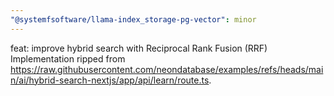 ```yaml
---
"@systemfsoftware/llama-index_storage-pg-vector": minor
---
```


feat: improve hybrid search with Reciprocal Rank Fusion (RRF)
Implementation ripped from https://raw.githubusercontent.com/neondatabase/examples/refs/heads/main/ai/hybrid-search-nextjs/app/api/learn/route.ts.
